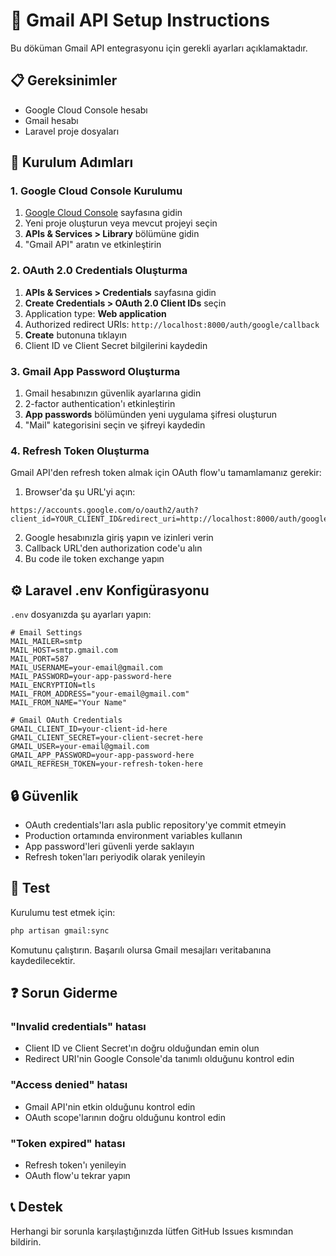# 📧 Gmail API Setup Instructions

Bu döküman Gmail API entegrasyonu için gerekli ayarları açıklamaktadır.

## 📋 Gereksinimler

- Google Cloud Console hesabı
- Gmail hesabı
- Laravel proje dosyaları

## 🚀 Kurulum Adımları

### 1. Google Cloud Console Kurulumu

1. [Google Cloud Console](https://console.cloud.google.com/) sayfasına gidin
2. Yeni proje oluşturun veya mevcut projeyi seçin
3. **APIs & Services > Library** bölümüne gidin
4. "Gmail API" aratın ve etkinleştirin

### 2. OAuth 2.0 Credentials Oluşturma

1. **APIs & Services > Credentials** sayfasına gidin
2. **Create Credentials > OAuth 2.0 Client IDs** seçin
3. Application type: **Web application**
4. Authorized redirect URIs: `http://localhost:8000/auth/google/callback`
5. **Create** butonuna tıklayın
6. Client ID ve Client Secret bilgilerini kaydedin

### 3. Gmail App Password Oluşturma

1. Gmail hesabınızın güvenlik ayarlarına gidin
2. 2-factor authentication'ı etkinleştirin
3. **App passwords** bölümünden yeni uygulama şifresi oluşturun
4. "Mail" kategorisini seçin ve şifreyi kaydedin

### 4. Refresh Token Oluşturma

Gmail API'den refresh token almak için OAuth flow'u tamamlamanız gerekir:

1. Browser'da şu URL'yi açın:
```
https://accounts.google.com/o/oauth2/auth?client_id=YOUR_CLIENT_ID&redirect_uri=http://localhost:8000/auth/google/callback&scope=https://www.googleapis.com/auth/gmail.readonly&response_type=code&access_type=offline&prompt=consent
```

2. Google hesabınızla giriş yapın ve izinleri verin
3. Callback URL'den authorization code'u alın
4. Bu code ile token exchange yapın

## ⚙️ Laravel .env Konfigürasyonu

`.env` dosyanızda şu ayarları yapın:

```env
# Email Settings
MAIL_MAILER=smtp
MAIL_HOST=smtp.gmail.com
MAIL_PORT=587
MAIL_USERNAME=your-email@gmail.com
MAIL_PASSWORD=your-app-password-here
MAIL_ENCRYPTION=tls
MAIL_FROM_ADDRESS="your-email@gmail.com"
MAIL_FROM_NAME="Your Name"

# Gmail OAuth Credentials
GMAIL_CLIENT_ID=your-client-id-here
GMAIL_CLIENT_SECRET=your-client-secret-here
GMAIL_USER=your-email@gmail.com
GMAIL_APP_PASSWORD=your-app-password-here
GMAIL_REFRESH_TOKEN=your-refresh-token-here
```

## 🔒 Güvenlik

- OAuth credentials'ları asla public repository'ye commit etmeyin
- Production ortamında environment variables kullanın
- App password'leri güvenli yerde saklayın
- Refresh token'ları periyodik olarak yenileyin

## 🧪 Test

Kurulumu test etmek için:

```bash
php artisan gmail:sync
```

Komutunu çalıştırın. Başarılı olursa Gmail mesajları veritabanına kaydedilecektir.

## ❓ Sorun Giderme

### "Invalid credentials" hatası
- Client ID ve Client Secret'ın doğru olduğundan emin olun
- Redirect URI'nin Google Console'da tanımlı olduğunu kontrol edin

### "Access denied" hatası
- Gmail API'nin etkin olduğunu kontrol edin
- OAuth scope'larının doğru olduğunu kontrol edin

### "Token expired" hatası
- Refresh token'ı yenileyin
- OAuth flow'u tekrar yapın

## 📞 Destek

Herhangi bir sorunla karşılaştığınızda lütfen GitHub Issues kısmından bildirin.